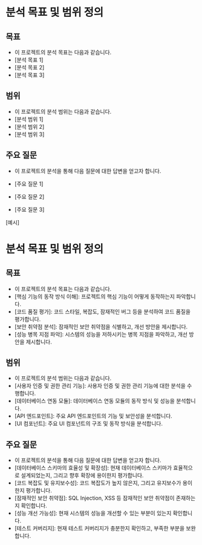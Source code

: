 # 분석 목표 및 범위 정의

## 목표

- 이 프로젝트의 분석 목표는 다음과 같습니다.
- [분석 목표 1]
- [분석 목표 2]
- [분석 목표 3]

## 범위

- 이 프로젝트의 분석 범위는 다음과 같습니다.
- [분석 범위 1]
- [분석 범위 2]
- [분석 범위 3]

## 주요 질문

- 이 프로젝트의 분석을 통해 다음 질문에 대한 답변을 얻고자 합니다.

- [주요 질문 1]
- [주요 질문 2]
- [주요 질문 3]


[예시]
# 분석 목표 및 범위 정의

## 목표
- 이 프로젝트의 분석 목표는 다음과 같습니다.
- [핵심 기능의 동작 방식 이해]: 프로젝트의 핵심 기능이 어떻게 동작하는지 파악합니다.
- [코드 품질 평가]: 코드 스타일, 복잡도, 잠재적인 버그 등을 분석하여 코드 품질을 평가합니다.
- [보안 취약점 분석]: 잠재적인 보안 취약점을 식별하고, 개선 방안을 제시합니다.
- [성능 병목 지점 파악]: 시스템의 성능을 저하시키는 병목 지점을 파악하고, 개선 방안을 제시합니다.

## 범위
- 이 프로젝트의 분석 범위는 다음과 같습니다.
- [사용자 인증 및 권한 관리 기능]: 사용자 인증 및 권한 관리 기능에 대한 분석을 수행합니다.
- [데이터베이스 연동 모듈]: 데이터베이스 연동 모듈의 동작 방식 및 성능을 분석합니다.
- [API 엔드포인트]: 주요 API 엔드포인트의 기능 및 보안성을 분석합니다.
- [UI 컴포넌트]: 주요 UI 컴포넌트의 구조 및 동작 방식을 분석합니다.

## 주요 질문
- 이 프로젝트의 분석을 통해 다음 질문에 대한 답변을 얻고자 합니다.
- [데이터베이스 스키마의 효율성 및 확장성]: 현재 데이터베이스 스키마가 효율적으로 설계되었는지, 그리고 향후 확장에 용이한지 평가합니다.
- [코드 복잡도 및 유지보수성]: 코드 복잡도가 높지 않은지, 그리고 유지보수가 용이한지 평가합니다.
- [잠재적인 보안 취약점]: SQL Injection, XSS 등 잠재적인 보안 취약점이 존재하는지 확인합니다.
- [성능 개선 가능성]: 현재 시스템의 성능을 개선할 수 있는 부분이 있는지 확인합니다.
- [테스트 커버리지]: 현재 테스트 커버리지가 충분한지 확인하고, 부족한 부분을 보완합니다.